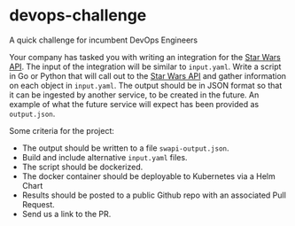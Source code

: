 # devops-challenge
A quick challenge for incumbent DevOps Engineers

Your company has tasked you with writing an integration for the [Star Wars API](https://swapi.co/). The input of the integration will be similar to `input.yaml`. Write a script in Go or Python that will call out to the [Star Wars API](https://swapi.co/) and gather information on each object in `input.yaml`. The output should be in JSON format so that it can be ingested by another service, to be created in the future. An example of what the future service will expect has been provided as `output.json`.

Some criteria for the project:
- The output should be written to a file `swapi-output.json`.
- Build and include alternative `input.yaml` files.
- The script should be dockerized.
- The docker container should be deployable to Kubernetes via a Helm Chart
- Results should be posted to a public Github repo with an associated Pull Request.
- Send us a link to the PR.
